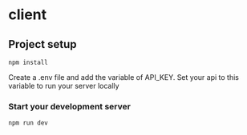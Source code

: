 # client

## Project setup

```
npm install
```

Create a .env file and add the variable of API_KEY. Set your api to this variable to run your server locally

### Start your development server

```
npm run dev
```
